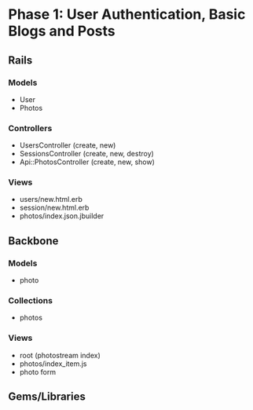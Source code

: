 # Phase 1: User Authentication, Basic Blogs and Posts

## Rails
### Models
* User
* Photos

### Controllers
* UsersController (create, new)
* SessionsController (create, new, destroy)
* Api::PhotosController (create, new, show)

### Views
* users/new.html.erb
* session/new.html.erb
* photos/index.json.jbuilder

## Backbone
### Models
* photo
### Collections
* photos
### Views
* root (photostream index)
* photos/index_item.js
* photo form
## Gems/Libraries

